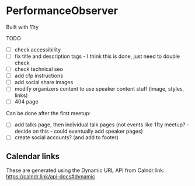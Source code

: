 # PerformanceObserver

Built with 11ty

TODO

- [ ] check accessibility
- [ ] fix title and description tags - I think this is done, just need to double check
- [ ] check technical seo
- [ ] add cfp instructions
- [ ] add social share images
- [ ] modify organizers content to use speaker content stuff (image, styles, links)
- [ ] 404 page

Can be done after the first meetup:

- [ ] add talks page, then individual talk pages (not events like 11ty meetup? - decide on this - could eventually add speaker pages)
- [ ] create social accounts? (and add to footer)

## Calendar links

These are generated using the Dynamic URL API from Calndr.link:
https://calndr.link/api-docs#dynamic

